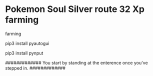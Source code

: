 # Pokemon Soul Silver route 32 Xp farming
farming 



pip3 install pyautogui

pip3 install pynput

#############
You start by standing at the enterence once you've stepped in.
#############
